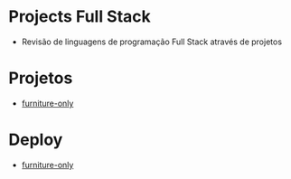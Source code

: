 # Projects Full Stack
- Revisão de linguagens de programação Full Stack através de projetos

# Projetos
 - [furniture-only](https://github.com/gustavogss/projects-fullstack/tree/main/furniture-only)  

# Deploy 
- [furniture-only](https://furniture-only.vercel.app/) 
